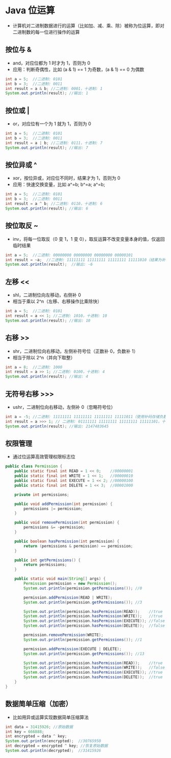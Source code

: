 # Java 位运算
- 计算机对二进制数据进行的运算（比如加、减、乘、除）被称为位运算，即对二进制数的每一位进行操作的运算

## 按位与 &
- and，对应位都为 1 时才为 1，否则为 0
- 应用：判断奇偶性，比如 (a & 1) == 1 为奇数，(a & 1) == 0 为偶数
```java
int a = 5;  //二进制: 0101
int b = 3;  //二进制: 0011
int result = a & b; //二进制: 0001，十进制: 1
System.out.println(result); //输出: 1
```

## 按位或 |
- or，对应位有一个为 1 就为 1，否则为 0
```java
int a = 5;  //二进制: 0101
int b = 3;  //二进制: 0011
int result = a | b; //二进制: 0111，十进制: 7
System.out.println(result); //输出: 7
```

## 按位异或 ^
- xor，按位异或，对应位不同时，结果才为 1，否则为 0
- 应用：快速交换变量，比如 a^=b; b^=a; a^=b;
```java
int a = 5;  //二进制: 0101
int b = 3;  //二进制: 0011
int result = a ^ b; //二进制: 0110，十进制: 6
System.out.println(result); //输出: 6
```

## 按位取反 ~
- inv，将每一位取反（0 变 1，1 变 0），取反运算不改变变量本身的值，仅返回临时结果
```java
int a = 5;  //二进制: 00000000 00000000 00000000 00000101
int result = ~a;  //二进制: 11111111 11111111 11111111 11111010（结果为补码形式，十进制: -6）
System.out.println(result);  //输出: -6
```

## 左移 <<
- shl，二进制位向左移动，右侧补 0
- 相当于乘以 2^n（左移、右移操作比乘除快）
```java
int a = 5;  //二进制: 0101
int result = a << 1; //二进制: 1010，十进制: 10
System.out.println(result); //输出: 10
```

## 右移 >>
- shr，二进制位向右移动，左侧补符号位（正数补 0，负数补 1）
- 相当于除以 2^n（并向下取整）
```java
int a = 8;  //二进制: 1000
int result = a >> 1; //二进制: 0100，十进制: 4
System.out.println(result); //输出: 4
```

## 无符号右移 >>>
- ushr，二进制位向右移动，左侧补 0（忽略符号位）
```java
int a = -5; //二进制: 11111111 11111111 11111111 11111011（使用补码存储负数）
int result = a >>> 1; // 二进制: 01111111 11111111 11111111 11111101，十进制: 2147483645
System.out.println(result); //输出: 2147483645
```


## 权限管理
- 通过位运算高效管理权限标志位
```java
public class Permission {
    public static final int READ = 1 << 0;    //00000001
    public static final int WRITE = 1 << 1;   //00000010
    public static final int EXECUTE = 1 << 2; //00000100
    public static final int DELETE = 1 << 3;  //00001000

    private int permissions;

    public void addPermission(int permission) {
        permissions |= permission;
    }

    public void removePermission(int permission) {
        permissions &= ~permission;
    }

    public boolean hasPermission(int permission) {
        return (permissions & permission) == permission;
    }

    public int getPermissions() {
        return permissions;
    }

    public static void main(String[] args) {
        Permission permission = new Permission();
        System.out.println(permission.getPermissions()); //0

        permission.addPermission(READ | WRITE);
        System.out.println(permission.getPermissions()); //3

        System.out.println(permission.hasPermission(READ));    //true
        System.out.println(permission.hasPermission(WRITE));   //true
        System.out.println(permission.hasPermission(EXECUTE)); //false
        System.out.println(permission.hasPermission(DELETE));  //false

        permission.removePermission(WRITE);
        System.out.println(permission.getPermissions()); //1

        permission.addPermission(EXECUTE | DELETE);
        System.out.println(permission.getPermissions()); //13

        System.out.println(permission.hasPermission(READ));    //true
        System.out.println(permission.hasPermission(WRITE));   //false
        System.out.println(permission.hasPermission(EXECUTE)); //true
        System.out.println(permission.hasPermission(DELETE));  //true
    }
}
```

## 数据简单压缩（加密）
- 比如用异或运算实现数据简单压缩算法
```java
int data = 31415926; //原始数据
int key = 666888;
int encrypted = data ^ key;
System.out.println(encrypted);  //30765950
int decrypted = encrypted ^ key; //恢复原始数据
System.out.println(decrypted);  //31415926
```



